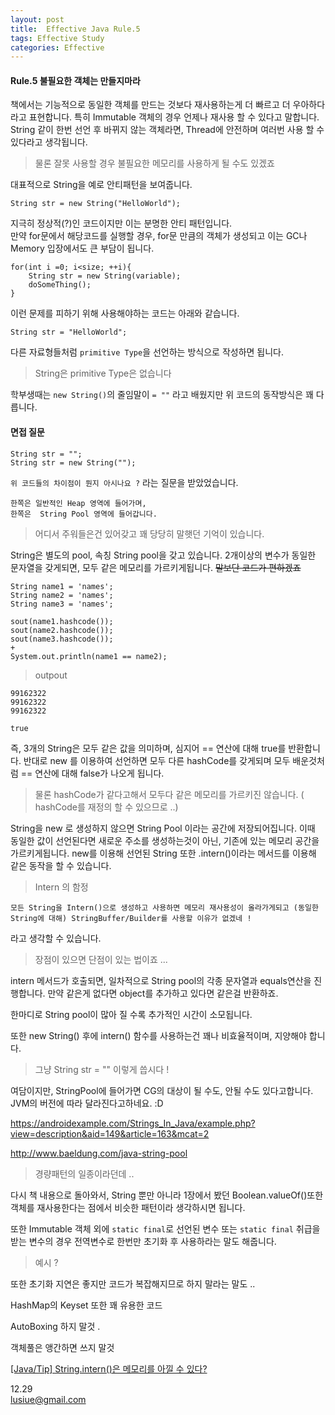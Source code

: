 ```yaml
---
layout: post
title:  Effective Java Rule.5  
tags: Effective Study 
categories: Effective
---   
```



#### Rule.5 불필요한 객체는 만들지마라     

책에서는 기능적으로 동일한 객체를 만드는 것보다 재사용하는게 더 빠르고 더 우아하다 라고 표현합니다. 특히 Immutable 객체의 경우 언제나 재사용 할 수 있다고 말합니다. String 같이 한번 선언 후 바뀌지 않는 객체라면, Thread에 안전하며 여러번 사용 할 수 있다라고 생각됩니다. 

> 물론 잘못 사용할 경우 불필요한 메모리를 사용하게 될 수도 있겠죠 

대표적으로 String을 예로 안티패턴을 보여줍니다.  

	String str = new String("HelloWorld");

지극히 정상적(?)인 코드이지만 이는 분명한 안티 패턴입니다.  
만약 for문에서 해당코드를 실행할 경우, for문 만큼의 객체가 생성되고 이는 GC나 Memory 입장에서도 큰 부담이 됩니다.   

	for(int i =0; i<size; ++i){
		String str = new String(variable);
		doSomeThing();
	} 

이런 문제를 피하기 위해 사용해야하는 코드는 아래와 같습니다.

	String str = "HelloWorld";    

다른 자료형들처럼 `primitive Type`을 선언하는 방식으로 작성하면 됩니다. 

> String은 primitive Type은 없습니다   

학부생때는 `new String()`의 줄임말이 `= ""` 라고 배웠지만 위 코드의 동작방식은 꽤 다릅니다.    

#### 면접 질문   

	String str = "";
	String str = new String("");

`위 코드들의 차이점이 뭔지 아시나요 ?` 라는 질문을 받았었습니다. 

	한쪽은 일반적인 Heap 영역에 들어가며, 
	한쪽은  String Pool 영역에 들어갑니다.

> 어디서 주워들은건 있어갖고 꽤 당당히 말햇던 기억이 있습니다.   

String은 별도의 pool, 속칭 String pool을 갖고 있습니다. 2개이상의 변수가 동일한 문자열을 갖게되면, 모두 같은 메모리를 가르키게됩니다. ~~말보단 코드가 편하겠죠~~


	String name1 = 'names';
	String name2 = 'names';
	String name3 = 'names';

	sout(name1.hashcode());
	sout(name2.hashcode());
	sout(name3.hashcode());
	+
	System.out.println(name1 == name2);

> outpout 

	99162322
	99162322
	99162322

	true

즉, 3개의 String은 모두 같은 값을 의미하며, 심지어 == 연산에 대해 true를 반환합니다. 
반대로 new 를 이용하여 선언하면 모두 다른 hashCode를 갖게되며 모두 배운것처럼 == 연산에 대해 false가 나오게 됩니다.

> 물론 hashCode가 같다고해서 모두다 같은 메모리를 가르키진 않습니다.  ( hashCode를 재정의 할 수 있으므로 ..)  

String을 new 로 생성하지 않으면 String Pool 이라는 공간에 저장되어집니다. 이때 동일한 값이 선언된다면 새로운 주소를 생성하는것이 아닌, 기존에 있는 메모리 공간을 가르키게됩니다. 
new를 이용해 선언된 String 또한 .intern()이라는 메서드를 이용해 같은 동작을 할 수 있습니다. 

> Intern 의 함정    

	모든 String을 Intern()으로 생성하고 사용하면 메모리 재사용성이 올라가게되고 (동일한 String에 대해) StringBuffer/Builder를 사용할 이유가 없겠네 !   

라고 생각할 수 있습니다. 

> 장점이 있으면 단점이 있는 법이죠  ... 

intern 메서드가 호출되면, 일차적으로 String pool의 각종 문자열과 equals연산을 진행합니다. 만약 같은게 없다면 object를 추가하고 있다면 같은걸 반환하죠.   

한마디로 String pool이 많아 질 수록 추가적인 시간이 소모됩니다.  

또한 new String() 후에 intern() 함수를 사용하는건 꽤나 비효율적이며, 지양해야 합니다.

> 그냥 String str = "" 이렇게 씁시다 ! 

여담이지만, StringPool에 들어가면 CG의 대상이 될 수도, 안될 수도 있다고합니다. JVM의 버전에 따라 달라진다고하네요. :D




https://androidexample.com/Strings_In_Java/example.php?view=description&aid=149&article=163&mcat=2

http://www.baeldung.com/java-string-pool

> 경량패턴의 일종이라던데 .. 

다시 책 내용으로 돌아와서,  String 뿐만 아니라 1장에서 봤던 Boolean.valueOf()또한 객체를 재사용한다는 점에서 비슷한 패턴이라 생각하시면 됩니다.

또한 Immutable 객체 외에 `static final`로 선언된 변수 또는 `static final` 취급을 받는 변수의 경우 전역변수로 한번만 초기화 후 사용하라는 말도 해줍니다. 

> 예시 ? 

또한 초기화 지연은 좋지만 코드가 복잡해지므로 하지 말라는 말도 ..

HashMap의 Keyset 또한 꽤 유용한 코드  

AutoBoxing 하지 말것 .

객체풀은 앵간하면 쓰지 말것 


[[Java/Tip] String.intern()은 메모리를 아낄 수 있다?](http://blog.ggaman.com/918)


12.29      
lusiue@gmail.com
